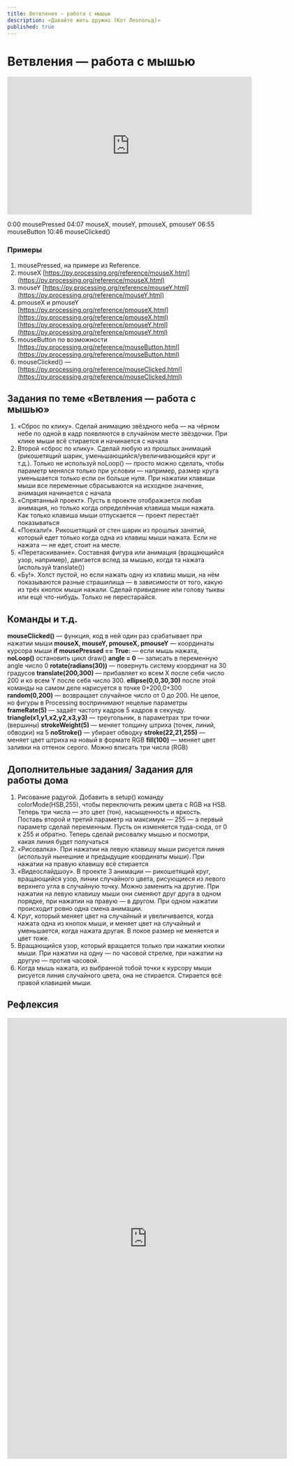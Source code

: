 ```yaml
---
title: Ветвления — работа с мышью
description: «Давайте жить дружно (Кот Леопольд)»
published: true
---
```


# Ветвления — работа с мышью

<iframe width="560" height="315" src="https://www.youtube.com/embed/5JWtTkeGu_M" frameborder="0" allow="accelerometer; autoplay; clipboard-write; encrypted-media; gyroscope; picture-in-picture" allowfullscreen></iframe>

0:00 mousePressed
04:07 mouseX, mouseY, pmouseX, pmouseY
06:55 mouseButton
10:46 mouseClicked()

### Примеры 

1. mousePressed, на примере из Reference. 
1. mouseX [https://py.processing.org/reference/mouseX.html](https://py.processing.org/reference/mouseX.html) 
1. mouseY [https://py.processing.org/reference/mouseY.html](https://py.processing.org/reference/mouseY.html)
1. pmouseX и pmouseY
[https://py.processing.org/reference/pmouseX.html](https://py.processing.org/reference/pmouseX.html)
[https://py.processing.org/reference/pmouseY.html](https://py.processing.org/reference/pmouseY.html)
1. mouseButton по возможности [https://py.processing.org/reference/mouseButton.html](https://py.processing.org/reference/mouseButton.html) 
1. mouseClicked() — [https://py.processing.org/reference/mouseClicked.html](https://py.processing.org/reference/mouseClicked.html) 


## Задания по теме «Ветвления — работа с мышью»

1. «Сброс по клику». Сделай анимацию звёздного неба — на чёрном небе по одной в кадр появляются в случайном месте звёздочки. При клике мыши всё стирается и начинается с начала
2. Второй «сброс по клику». Сделай любую из прошлых анимаций (рикошетящий шарик, уменьшающийся/увеличивающийся круг и т.д.). Только не используй noLoop() — просто можно сделать, чтобы параметр менялся только при условии — например, размер круга уменьшается только если он больше нуля.
При нажатии клавиши мыши все переменные сбрасываются на исходное значение, анимация начинается с начала
3. «Спрятанный проект». Пусть в проекте отображается любая анимация, но  только когда определённая клавиша мыши нажата. Как только клавиша мыши отпускается — проект перестаёт показываться
4. «Поехали!». Рикошетящий  от стен шарик из прошлых занятий, который едет только когда одна из клавиш мыши нажата. Если не нажата — не едет, стоит на месте.
5. «Перетаскивание». Составная фигура или анимация (вращающийся узор, например), двигается вслед за мышью, когда та нажата (используй translate())
6. «Бу!». Холст пустой, но если нажать одну из клавиш мыши, на нём показываются разные страшилища — в зависимости от того, какую из трёх кнопок мыши нажали. Сделай привидение или голову тыквы или ещё что-нибудь. Только не перестарайся.



## Команды и т.д.

**mouseClicked()**  — функция, код в ней один раз срабатывает при нажатии мыши
**mouseX, mouseY, pmouseX, pmouseY** — координаты курсора мыши 
**if mousePressed == True:** — если мышь нажата, 
    **noLoop()** остановить цикл draw() 
**angle = 0** — записать в переменную angle число 0
**rotate(radians(30))** — повернуть систему координат на 30 градусов
**translate(200,300)** — прибавляет ко всем X после себя число 200 и ко всем Y после себя число 300. **ellipse(0,0,30,30)** после этой команды на самом деле нарисуется в точке 0+200,0+300
**random(0,200)** — возвращает случайное число от 0 до 200. Не целое, но фигуры в Processing воспринимают нецелые параметры
**frameRate(5)** — задаёт частоту кадров 5 кадров в секунду.
**triangle(x1,y1,x2,y2,x3,y3)** — треугольник, в параметрах три точки (вершины)
**strokeWeight(5)** — меняет толщину штриха (точек, линий, обводки) на 5
**noStroke()** — убирает обводку
**stroke(22,21,255)** — меняет цвет штриха на новый в формате RGB
**fill(100)** — меняет цвет заливки на оттенок серого. Можно вписать три числа (RGB)

## Дополнительные задания/ Задания для работы дома

1. Рисование радугой. Добавить в setup() команду colorMode(HSB,255), чтобы переключить режим цвета с RGB на HSB. Теперь три числа — это цвет (тон), насыщенность и яркость. Поставь второй и третий параметр на максимум — 255 — а первый параметр сделай переменным. Пусть он изменяется туда-сюда, от 0 к 255 и обратно. Теперь сделай рисовалку мышью и посмотри, какая линия будет получаться
2. «Рисовалка». При нажатии на левую клавишу мыши рисуется линия (используй нынешние и предыдущие координаты мыши). При нажатии на правую клавишу всё стирается
3. «Видеослайдшоу». В проекте 3 анимации — рикошетящий круг, вращающийся узор, линии случайного цвета, рисующиеся из левого верхнего угла в случайную точку. Можно заменить на другие. При нажатии на левую клавишу мыши они сменяют друг друга в одном порядке, при нажатии на правую — в другом. При одном нажатии происходит ровно одна смена анимации. 
4. Круг, который меняет цвет на случайный и увеличивается, когда нажата одна из кнопок мыши, и меняет цвет на случайный и уменьшается, когда нажата другая. В покое размер не меняется и цвет тоже.
6. Вращающийся узор, который вращается только при нажатии кнопки мыши. При нажатии на одну — по часовой стрелке, при нажатии на другую — против часовой.
7. Когда мышь нажата, из выбранной тобой точки к курсору мыши рисуется линия случайного цвета, она не стирается. Стирается всё правой клавишей мыши.


## Рефлексия

<iframe src="https://docs.google.com/forms/d/e/1FAIpQLSds98rGZvg-fpJo1z5EJXWXaOQ_8QSA5zIJ7RWxOGKqmeAytA/viewform?embedded=true" width="640" height="1009" frameborder="0" marginheight="0" marginwidth="0">Загрузка…</iframe>
